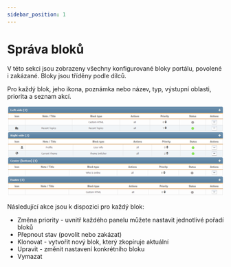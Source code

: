 ```yaml
---
sidebar_position: 1
---
```


# Správa bloků
V této sekci jsou zobrazeny všechny konfigurované bloky portálu, povolené i zakázané. Bloky jsou tříděny podle dílců.

Pro každý blok, jeho ikona, poznámka nebo název, typ, výstupní oblasti, priorita a seznam akcí.

![Správa bloků](manage_blocks.png)

Následující akce jsou k dispozici pro každý blok:
* Změna priority - uvnitř každého panelu můžete nastavit jednotlivé pořadí bloků
* Přepnout stav (povolit nebo zakázat)
* Klonovat - vytvořit nový blok, který zkopíruje aktuální
* Upravit - změnit nastavení konkrétního bloku
* Vymazat